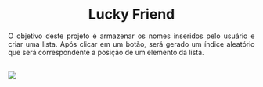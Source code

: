 <h1 align="center"> Lucky Friend</h1>

<p align="justify">O objetivo deste projeto é armazenar os nomes inseridos pelo usuário e criar uma lista. Após clicar em um botão, será gerado um índice aleatório que será correspondente a posição de um elemento da lista.</p>
<br>
<img src="https://user-images.githubusercontent.com/100588945/172067343-4c4a5271-fd2a-4883-805d-1c3538868778.gif">
